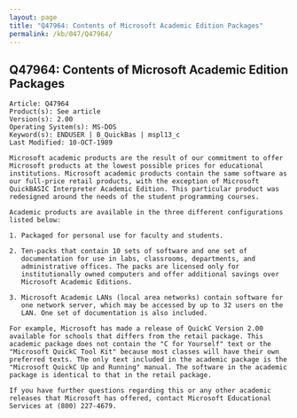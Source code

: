 ```yaml
---
layout: page
title: "Q47964: Contents of Microsoft Academic Edition Packages"
permalink: /kb/047/Q47964/
---
```


## Q47964: Contents of Microsoft Academic Edition Packages

	Article: Q47964
	Product(s): See article
	Version(s): 2.00
	Operating System(s): MS-DOS
	Keyword(s): ENDUSER | B_QuickBas | mspl13_c
	Last Modified: 10-OCT-1989
	
	Microsoft academic products are the result of our commitment to offer
	Microsoft products at the lowest possible prices for educational
	institutions. Microsoft academic products contain the same software as
	our full-price retail products, with the exception of Microsoft
	QuickBASIC Interpreter Academic Edition. This particular product was
	redesigned around the needs of the student programming courses.
	
	Academic products are available in the three different configurations
	listed below:
	
	1. Packaged for personal use for faculty and students.
	
	2. Ten-packs that contain 10 sets of software and one set of
	   documentation for use in labs, classrooms, departments, and
	   administrative offices. The packs are licensed only for
	   institutionally owned computers and offer additional savings over
	   Microsoft Academic Editions.
	
	3. Microsoft Academic LANs (local area networks) contain software for
	   one network server, which may be accessed by up to 32 users on the
	   LAN. One set of documentation is also included.
	
	For example, Microsoft has made a release of QuickC Version 2.00
	available for schools that differs from the retail package. This
	academic package does not contain the "C for Yourself" text or the
	"Microsoft QuickC Tool Kit" because most classes will have their own
	preferred texts. The only text included in the academic package is the
	"Microsoft QuickC Up and Running" manual. The software in the academic
	package is identical to that in the retail package.
	
	If you have further questions regarding this or any other academic
	releases that Microsoft has offered, contact Microsoft Educational
	Services at (800) 227-4679.
